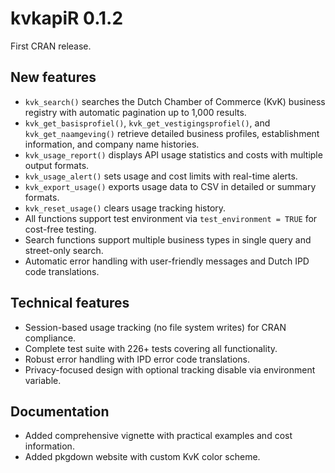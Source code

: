 # kvkapiR 0.1.2

First CRAN release.

## New features

* `kvk_search()` searches the Dutch Chamber of Commerce (KvK) business registry 
  with automatic pagination up to 1,000 results.
* `kvk_get_basisprofiel()`, `kvk_get_vestigingsprofiel()`, and `kvk_get_naamgeving()` 
  retrieve detailed business profiles, establishment information, and company name histories.
* `kvk_usage_report()` displays API usage statistics and costs with multiple output formats.
* `kvk_usage_alert()` sets usage and cost limits with real-time alerts.
* `kvk_export_usage()` exports usage data to CSV in detailed or summary formats.
* `kvk_reset_usage()` clears usage tracking history.
* All functions support test environment via `test_environment = TRUE` for cost-free testing.
* Search functions support multiple business types in single query and street-only search.
* Automatic error handling with user-friendly messages and Dutch IPD code translations.

## Technical features

* Session-based usage tracking (no file system writes) for CRAN compliance.
* Complete test suite with 226+ tests covering all functionality.
* Robust error handling with IPD error code translations.
* Privacy-focused design with optional tracking disable via environment variable.

## Documentation

* Added comprehensive vignette with practical examples and cost information.
* Added pkgdown website with custom KvK color scheme.
